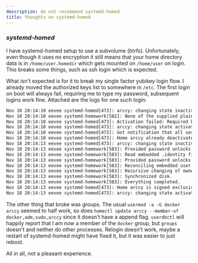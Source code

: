 ```yaml
---
description: do not recommend systemd-homed
title: thoughts on systemd-homed
---
```


### _systemd-homed_

I have systemd-homed setup to use a subvolume (btrfs).
Unfortunately, even though it uses no encryption
it still means that your home directory data is in `/home/user.homedir`
which gets mounted on `/home/user` on login.
This breaks some things,
such as ssh login which is expected.

What isn't expected is for it to break my single factor yubikey login flow.
I already moved the authorized keys list to somewhere in `/etc`.
The first login on boot will always fail, requiring me to type my password,
subsequent logins work fine.
Attached are the logs for one such login:

```txt
Nov 18 20:14:10 eevee systemd-homed[473]: arccy: changing state inactive → activating-for-acquire
Nov 18 20:14:10 eevee systemd-homework[582]: None of the supplied plaintext passwords unlocks the user record's hashed passwords.
Nov 18 20:14:10 eevee systemd-homed[473]: Activation failed: Required key not available
Nov 18 20:14:10 eevee systemd-homed[473]: arccy: changing state activating-for-acquire → inactive
Nov 18 20:14:10 eevee systemd-homed[473]: Got notification that all sessions of user arccy ended, deactivating automatically.
Nov 18 20:14:10 eevee systemd-homed[473]: Home arccy already deactivated, no automatic deactivation needed.
Nov 18 20:14:13 eevee systemd-homed[473]: arccy: changing state inactive → activating-for-acquire
Nov 18 20:14:13 eevee systemd-homework[583]: Provided password unlocks user record.
Nov 18 20:14:13 eevee systemd-homework[583]: Read embedded .identity file.
Nov 18 20:14:13 eevee systemd-homework[583]: Provided password unlocks user record.
Nov 18 20:14:13 eevee systemd-homework[583]: Reconciling embedded user identity completed (host and embedded version were identical).
Nov 18 20:14:13 eevee systemd-homework[583]: Recursive changing of ownership not necessary, skipped.
Nov 18 20:14:13 eevee systemd-homework[583]: Synchronized disk.
Nov 18 20:14:13 eevee systemd-homework[583]: Everything completed.
Nov 18 20:14:13 eevee systemd-homed[473]: Home arccy is signed exclusively by our key, accepting.
Nov 18 20:14:13 eevee systemd-homed[473]: arccy: changing state activating-for-acquire → active
```

The other thing that broke was groups.
The usual `usermod -a -G docker arccy` seemed to half work,
so does `homectl update arccy --member-of docker,adm,sudo,arccy`
since it doesn't have a append flag.
`userdbctl` will happily report that I am now a member of the `docker` group,
but `groups` doesn't and neither do other processes.
Relogin doesn't work,
maybe a restart of systemd-homed might have fixed it,
but it was easier to just reboot.

All in all, not a pleasant experience.
